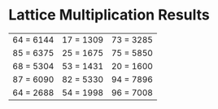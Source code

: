 # Lattice Multiplication Results

|   |   |   |
|---|---|---|
| 64 = 6144 | 17 = 1309 | 73 = 3285 |
| 85 = 6375 | 25 = 1675 | 75 = 5850 |
| 68 = 5304 | 53 = 1431 | 20 = 1600 |
| 87 = 6090 | 82 = 5330 | 94 = 7896 |
| 64 = 2688 | 54 = 1998 | 96 = 7008 |
